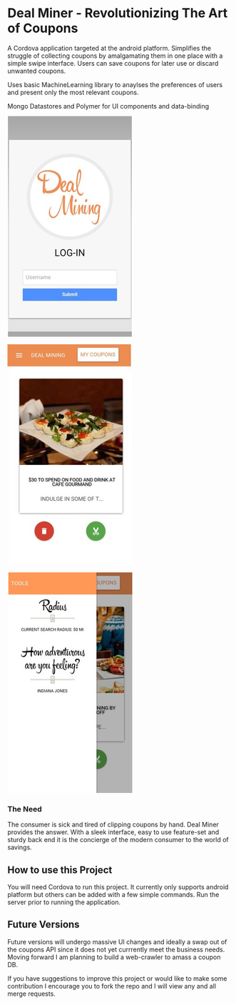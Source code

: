 # Deal Miner - Revolutionizing The Art of Coupons

A Cordova application targeted at the android platform. Simplifies the struggle of collecting coupons by amalgamating them in one place with a simple swipe interface. Users can save coupons for later use or discard unwanted coupons.

Uses basic MachineLearning library to anaylses the preferences of users and present only the most relevant coupons.

Mongo Datastores and Polymer for UI components and data-binding

![Alt text](shots/login.jpg?raw=true "Optional Title")

![Alt text](shots/main.jpg?raw=true "Optional Title")

![Alt text](shots/settings.jpg?raw=true "Optional Title")

### The Need

The consumer is sick and tired of clipping coupons by hand. Deal Miner provides the answer. With a sleek interface, easy to use feature-set and sturdy back end it is the concierge of the modern consumer to the world of savings.

## How to use this Project

You will need Cordova to run this project. It currently only supports android platform but others can be added with a few simple commands. Run the server prior to running the application. 


## Future Versions

Future versions will undergo massive UI changes and ideally a swap out of the coupons API since it does not yet currrently meet the business needs. Moving forward I am planning to build a web-crawler to amass a coupon DB.

If you have suggestions to improve this project or would like to make some contribution I encourage you to fork the repo and I will view any and all merge requests.
